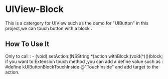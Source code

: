 UIView-Block
============
This is a catergory for UIView such as the demo for "UIButton" in this project,we can touch button with a block .

How To Use It
----------------------
Only to call :
    - (void) setAction:(NSString *)action withBlock:(void(^)())block;
if you want to Extension touch method ,you can add a define value such as :
    #define kUIButtonBlockTouchInside @"TouchInside"
 and add target to the action.

